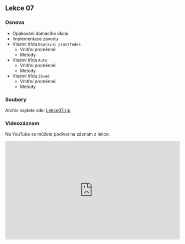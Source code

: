 Lekce 07
----------------

### Osnova

- Opakování domácího úkolu
- Implementace závodu
- Vlastní třída `Dopravní prostředek`
    - Vnitřní proměnné
    - Metody
- Vlastní třída `Auto`
    - Vnitřní proměnné
    - Metody
- Vlastní třída `Závod`
    - Vnitřní proměnné
    - Metody

### Soubory

Archív najdete zde: [Lekce07.zip](/data/2020-podzim/java-online/Lekce07.zip)

### Videozáznam

Na YouTube se můžete podívat na záznam z lekce:

<iframe width="560" height="315" src="https://www.youtube.com/embed/F0t4-TFzDkc" frameborder="0" allow="accelerometer; autoplay; clipboard-write; encrypted-media; gyroscope; picture-in-picture" allowfullscreen></iframe>